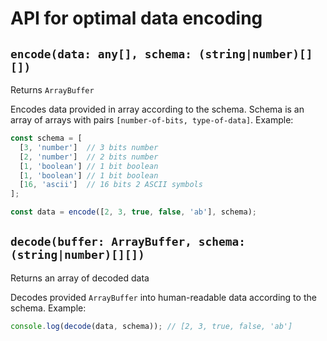 # API for optimal data encoding

## `encode(data: any[], schema: (string|number)[][])`
Returns `ArrayBuffer`

Encodes data provided in array according to the schema. Schema is an array of arrays with pairs `[number-of-bits, type-of-data]`.
Example:

```js
const schema = [
  [3, 'number']  // 3 bits number
  [2, 'number']  // 2 bits number
  [1, 'boolean'] // 1 bit boolean
  [1, 'boolean'] // 1 bit boolean
  [16, 'ascii']  // 16 bits 2 ASCII symbols
];

const data = encode([2, 3, true, false, 'ab'], schema);
```

## `decode(buffer: ArrayBuffer, schema: (string|number)[][])`
Returns an array of decoded data

Decodes provided `ArrayBuffer` into human-readable data according to the schema.
Example:

```js
console.log(decode(data, schema)); // [2, 3, true, false, 'ab']
```
